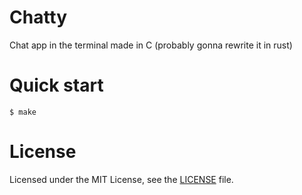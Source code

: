 # Chatty

Chat app in the terminal made in C (probably gonna rewrite it in rust)

# Quick start
    $ make

# License
Licensed under the MIT License, see the [LICENSE](./LICENSE) file.
